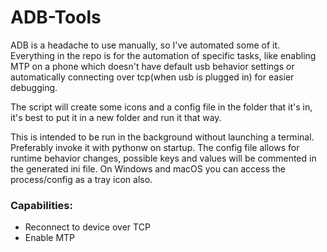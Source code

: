 # ADB-Tools
ADB is a headache to use manually, so I've automated some of it. Everything in the repo is for the automation of specific tasks, like enabling MTP on a phone which doesn't have default usb behavior settings or automatically connecting over tcp(when usb is plugged in) for easier debugging.

The script will create some icons and a config file in the folder that it's in, it's best to put it in a new folder and run it that way.

This is intended to be run in the background without launching a terminal. Preferably invoke it with pythonw on startup.
The config file allows for runtime behavior changes, possible keys and values will be commented in the generated ini file.
On Windows and macOS you can access the process/config as a tray icon also.

### Capabilities:

* Reconnect to device over TCP
* Enable MTP